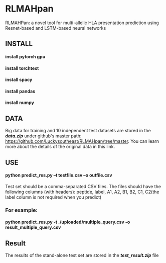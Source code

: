  # RLMAHpan
RLMAHPan: a novel tool for multi-allelic HLA presentation prediction using Resnet-based and LSTM-based neural networks

## INSTALL<br>
#### install pytorch gpu<br>
#### install torchtext<br>
#### install spacy<br>
#### install pandas<br>
#### install numpy<br>
  
## DATA  
Big data for training and 10 independent test datasets are stored in the ***data.zip*** under github's master path: https://github.com/Luckysoutheast/RLMAHpan/tree/master. You can learn more about the details of the original data in this link.

## USE<br>
#### python predict_res.py –t  testfile.csv –o outfile.csv  

Test set should be a comma-separated CSV files. The files should have the following columns (with headers):
peptide, label, A1, A2, B1, B2, C1, C2(the label column is not required when you predict)  
  
### For example:  
#### python predict_res.py -t ./uploaded/multiple_query.csv -o result_multiple_query.csv  

## Result
The results of the stand-alone test set are stored in the ***test_result.zip*** file
